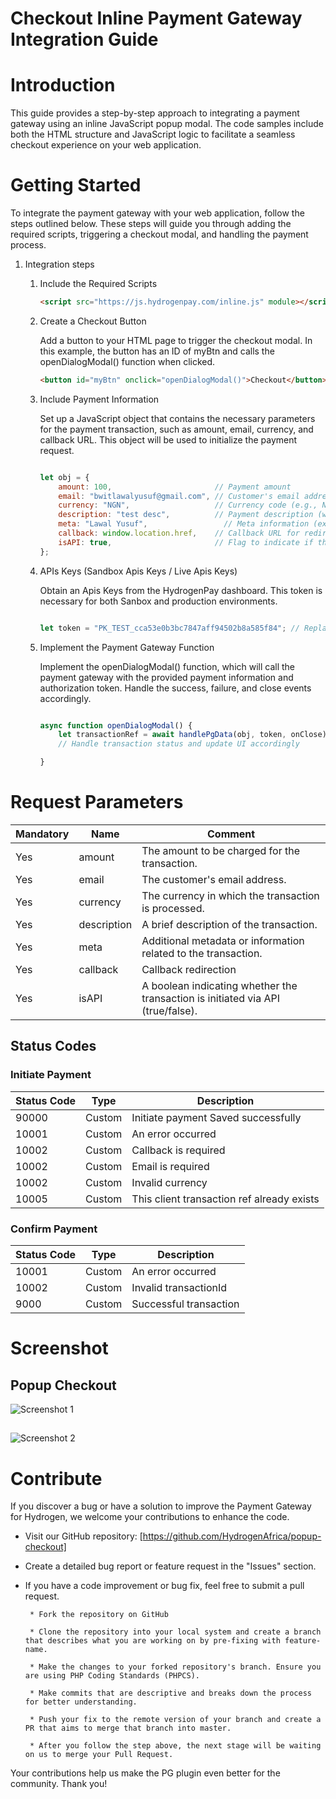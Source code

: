 # Checkout Inline Payment Gateway Integration Guide

# Introduction 

This guide provides a step-by-step approach to integrating a payment gateway using an inline JavaScript popup modal. The code samples include both the HTML structure and JavaScript logic to facilitate a seamless checkout experience on your web application.

# Getting Started

To integrate the payment gateway with your web application, follow the steps outlined below. These steps will guide you through adding the required scripts, triggering a checkout modal, and handling the payment process.

1.	Integration steps

    1.  Include the Required Scripts

        ```html
        <script src="https://js.hydrogenpay.com/inline.js" module></script>

        ```

    2. Create a Checkout Button

        Add a button to your HTML page to trigger the checkout modal. In this example, the button has an ID of myBtn and calls the openDialogModal() function when clicked.

        ```html
        <button id="myBtn" onclick="openDialogModal()">Checkout</button>

        ```

    3. Include Payment Information

        Set up a JavaScript object that contains the necessary parameters for the payment transaction, such as amount, email, currency, and callback URL. This object will be used to initialize the payment request.

        ```javascript

        let obj = {
            amount: 100,                       // Payment amount
            email: "bwitlawalyusuf@gmail.com", // Customer's email address
            currency: "NGN",                   // Currency code (e.g., NGN for Nigerian Naira)
            description: "test desc",          // Payment description (what the payment is for)
            meta: "Lawal Yusuf",                 // Meta information (extra info to be passed with the payment)
            callback: window.location.href,    // Callback URL for redirect after payment (can be replaced with your actual URL)
            isAPI: true,                       // Flag to indicate if the transaction is via API (set to true)
        };

        ```

    4. APIs Keys (Sandbox Apis Keys / Live Apis Keys)

        Obtain an Apis Keys from the HydrogenPay dashboard. This token is necessary for both Sanbox and production environments.
        
        ```javascript

        let token = "PK_TEST_cca53e0b3bc7847aff94502b8a585f84"; // Replace with actual Apis key
        ```

    5. Implement the Payment Gateway Function

        Implement the openDialogModal() function, which will call the payment gateway with the provided payment information and authorization token. Handle the success, failure, and close events accordingly.

        ```javascript

        async function openDialogModal() {
            let transactionRef = await handlePgData(obj, token, onClose);
            // Handle transaction status and update UI accordingly

        }

        ```

# Request Parameters

| Mandatory | Name        | Comment                                               |
|-----------|-------------|-------------------------------------------------------|
| Yes       | amount      | The amount to be charged for the transaction.         |
| Yes       | email       | The customer's email address.                         |
| Yes       | currency    | The currency in which the transaction is processed.   |
| Yes       | description | A brief description of the transaction.               |
| Yes       | meta        | Additional metadata or information related to the transaction. |
| Yes       | callback    | Callback redirection
| Yes       | isAPI       | A boolean indicating whether the transaction is initiated via API (true/false). |

## Status Codes

### Initiate Payment

| Status Code | Type   | Description                               |
|-------------|--------|-------------------------------------------|
| 90000       | Custom | Initiate payment Saved successfully       |
| 10001       | Custom | An error occurred                         |
| 10002       | Custom | Callback is required                      |
| 10002       | Custom | Email is required                          |
| 10002       | Custom | Invalid currency                          |
| 10005       | Custom | This client transaction ref already exists|

### Confirm Payment

| Status Code | Type   | Description                           |
|-------------|--------|---------------------------------------|
| 10001       | Custom | An error occurred                     |
| 10002       | Custom | Invalid transactionId                 |
| 9000        | Custom | Successful transaction                |

# Screenshot

## Popup Checkout

![Screenshot 1](https://github.com/HydrogenAfrica/popup-checkout/blob/main/images/checkout-img1.png)

##

![Screenshot 2](https://github.com/HydrogenAfrica/popup-checkout/blob/main/images/checkout-img2.png)


# Contribute

If you discover a bug or have a solution to improve the Payment Gateway for Hydrogen,
we welcome your contributions to enhance the code.

 * Visit our GitHub repository: [https://github.com/HydrogenAfrica/popup-checkout]

 * Create a detailed bug report or feature request in the "Issues" section.

 * If you have a code improvement or bug fix, feel free to submit a pull request.

        * Fork the repository on GitHub

        * Clone the repository into your local system and create a branch that describes what you are working on by pre-fixing with feature-name.

        * Make the changes to your forked repository's branch. Ensure you are using PHP Coding Standards (PHPCS).

        * Make commits that are descriptive and breaks down the process for better understanding.

        * Push your fix to the remote version of your branch and create a PR that aims to merge that branch into master.
        
        * After you follow the step above, the next stage will be waiting on us to merge your Pull Request.

 Your contributions help us make the PG plugin even better for the community. Thank you!

